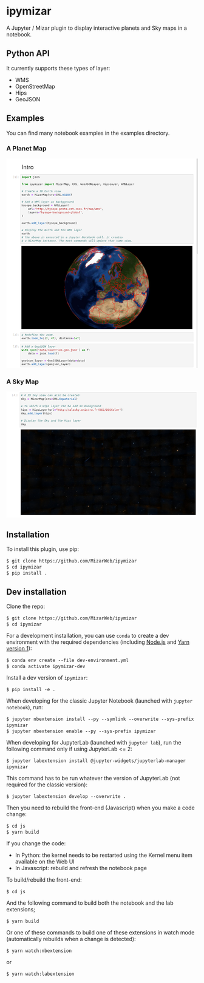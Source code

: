# ipymizar

A Jupyter / Mizar plugin to display interactive planets and Sky maps in a notebook.

## Python API

It currently supports these types of layer: 
 - WMS
 - OpenStreetMap
 - Hips
 - GeoJSON

## Examples

You can find many notebook examples in the examples directory.

### A Planet Map

![Earth](IntroEarth.png)

### A Sky Map

![Sky](IntroSky.png)

## Installation

To install this plugin, use pip:

    $ git clone https://github.com/MizarWeb/ipymizar
    $ cd ipymizar
    $ pip install .

## Dev installation

Clone the repo:

    $ git clone https://github.com/MizarWeb/ipymizar
    $ cd ipymizar

For a development installation, you can use `conda` to create a dev environment with the required dependencies (including [Node.js](https://nodejs.org) and [Yarn version 1](https://classic.yarnpkg.com/)):

    $ conda env create --file dev-environment.yml
    $ conda activate ipymizar-dev

Install a dev version of `ipymizar`:

    $ pip install -e .

When developing for the classic Jupyter Notebook (launched with `jupyter notebook`), run:

    $ jupyter nbextension install --py --symlink --overwrite --sys-prefix ipymizar
    $ jupyter nbextension enable --py --sys-prefix ipymizar

When developing for JupyterLab (launched with `jupyter lab`), run the following command only if using JupyterLab <= 2:

    $ jupyter labextension install @jupyter-widgets/jupyterlab-manager ipymizar

This command has to be run whatever the version of JupyterLab (not required for the classic version):

    $ jupyter labextension develop --overwrite .

Then you need to rebuild the front-end (Javascript) when you make a code change:

    $ cd js
    $ yarn build

If you change the code:

* In Python: the kernel needs to be restarted using the Kernel menu item available on the Web UI
* In Javascript: rebuild and refresh the notebook page

To build/rebuild the front-end:

    $ cd js

And the following command to build both the notebook and the lab extensions;

    $ yarn build

Or one of these commands to build one of these extensions in watch mode (automatically rebuilds when a change is detected):

    $ yarn watch:nbextension

or

    $ yarn watch:labextension

